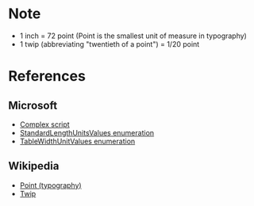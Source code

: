 # Note
* 1 inch = 72 point (Point is the smallest unit of measure in typography)
* 1 twip (abbreviating "twentieth of a point") = 1/20 point

# References

## Microsoft
* [Complex script](https://msdn.microsoft.com/en-us/library/windows/desktop/dd374094.aspx#complex_script)
* [StandardLengthUnitsValues enumeration](https://msdn.microsoft.com/en-us/library/documentformat.openxml.inkml.standardlengthunitsvalues.aspx)
* [TableWidthUnitValues enumeration](https://msdn.microsoft.com/en-us/library/documentformat.openxml.wordprocessing.tablewidthunitvalues.aspx)

## Wikipedia
* [Point (typography)](https://en.wikipedia.org/wiki/Point_(typography))
* [Twip](https://en.wikipedia.org/wiki/Twip)